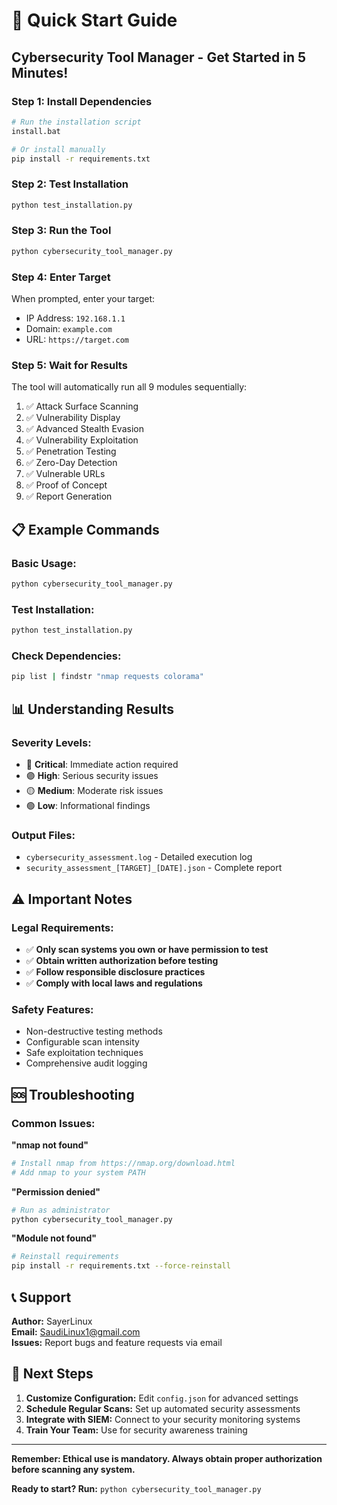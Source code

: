 # 🚀 Quick Start Guide

## Cybersecurity Tool Manager - Get Started in 5 Minutes!

### Step 1: Install Dependencies
```bash
# Run the installation script
install.bat

# Or install manually
pip install -r requirements.txt
```

### Step 2: Test Installation
```bash
python test_installation.py
```

### Step 3: Run the Tool
```bash
python cybersecurity_tool_manager.py
```

### Step 4: Enter Target
When prompted, enter your target:
- IP Address: `192.168.1.1`
- Domain: `example.com`
- URL: `https://target.com`

### Step 5: Wait for Results
The tool will automatically run all 9 modules sequentially:
1. ✅ Attack Surface Scanning
2. ✅ Vulnerability Display
3. ✅ Advanced Stealth Evasion
4. ✅ Vulnerability Exploitation
5. ✅ Penetration Testing
6. ✅ Zero-Day Detection
7. ✅ Vulnerable URLs
8. ✅ Proof of Concept
9. ✅ Report Generation

## 📋 Example Commands

### Basic Usage:
```bash
python cybersecurity_tool_manager.py
```

### Test Installation:
```bash
python test_installation.py
```

### Check Dependencies:
```bash
pip list | findstr "nmap requests colorama"
```

## 📊 Understanding Results

### Severity Levels:
- 🔴 **Critical**: Immediate action required
- 🟣 **High**: Serious security issues
- 🟡 **Medium**: Moderate risk issues
- 🟢 **Low**: Informational findings

### Output Files:
- `cybersecurity_assessment.log` - Detailed execution log
- `security_assessment_[TARGET]_[DATE].json` - Complete report

## ⚠️ Important Notes

### Legal Requirements:
- ✅ **Only scan systems you own or have permission to test**
- ✅ **Obtain written authorization before testing**
- ✅ **Follow responsible disclosure practices**
- ✅ **Comply with local laws and regulations**

### Safety Features:
- Non-destructive testing methods
- Configurable scan intensity
- Safe exploitation techniques
- Comprehensive audit logging

## 🆘 Troubleshooting

### Common Issues:

**"nmap not found"**
```bash
# Install nmap from https://nmap.org/download.html
# Add nmap to your system PATH
```

**"Permission denied"**
```bash
# Run as administrator
python cybersecurity_tool_manager.py
```

**"Module not found"**
```bash
# Reinstall requirements
pip install -r requirements.txt --force-reinstall
```

## 📞 Support

**Author:** SayerLinux  
**Email:** SaudiLinux1@gmail.com  
**Issues:** Report bugs and feature requests via email

## 🎯 Next Steps

1. **Customize Configuration:** Edit `config.json` for advanced settings
2. **Schedule Regular Scans:** Set up automated security assessments
3. **Integrate with SIEM:** Connect to your security monitoring systems
4. **Train Your Team:** Use for security awareness training

---

**Remember: Ethical use is mandatory. Always obtain proper authorization before scanning any system.**

**Ready to start? Run:** `python cybersecurity_tool_manager.py`